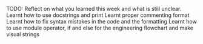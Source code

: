 TODO: Reflect on what you learned this week and what is still unclear.
Learnt how to use docstrings and print 
Learnt proper commenting format
Learnt how to fix syntax mistakes in the code and the formatting
Learnt how to use module operator, if and else for the engineering flowchart and make visual strings

